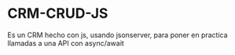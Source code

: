 # CRM-CRUD-JS
Es un CRM hecho con js, usando jsonserver, para poner en practica llamadas a una API con async/await
